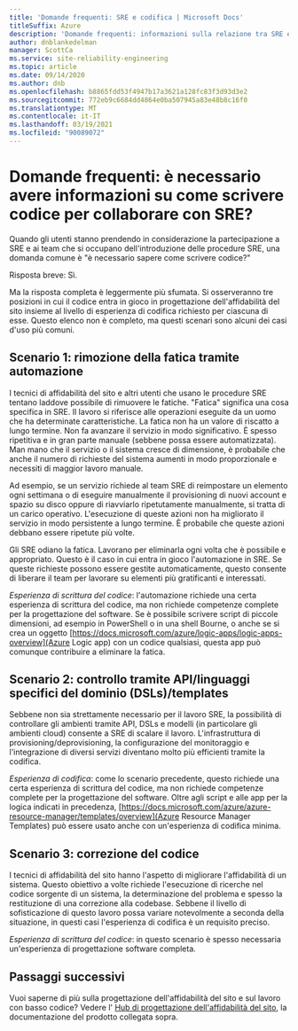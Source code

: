 ```yaml
---
title: 'Domande frequenti: SRE e codifica | Microsoft Docs'
titleSuffix: Azure
description: 'Domande frequenti: informazioni sulla relazione tra SRE e codice'
author: dnblankedelman
manager: ScottCa
ms.service: site-reliability-engineering
ms.topic: article
ms.date: 09/14/2020
ms.author: dnb
ms.openlocfilehash: b8865fdd53f4947b17a3621a128fc83f3d93d3e2
ms.sourcegitcommit: 772eb9c6684dd4864e0ba507945a83e48b8c16f0
ms.translationtype: MT
ms.contentlocale: it-IT
ms.lasthandoff: 03/19/2021
ms.locfileid: "90089072"
---
```

# <a name="frequently-asked-questions-do-i-need-to-know-how-to-code-to-get-involved-with-sre"></a>Domande frequenti: è necessario avere informazioni su come scrivere codice per collaborare con SRE?

Quando gli utenti stanno prendendo in considerazione la partecipazione a SRE e ai team che si occupano dell'introduzione delle procedure SRE, una domanda comune è "è necessario sapere come scrivere codice?"

Risposta breve: Sì. 

Ma la risposta completa è leggermente più sfumata. Si osserveranno tre posizioni in cui il codice entra in gioco in progettazione dell'affidabilità del sito insieme al livello di esperienza di codifica richiesto per ciascuna di esse. Questo elenco non è completo, ma questi scenari sono alcuni dei casi d'uso più comuni.

## <a name="scenario-1-removing-toil-through-automation"></a>Scenario 1: rimozione della fatica tramite automazione

I tecnici di affidabilità del sito e altri utenti che usano le procedure SRE tentano laddove possibile di rimuovere le fatiche. "Fatica" significa una cosa specifica in SRE. Il lavoro si riferisce alle operazioni eseguite da un uomo che ha determinate caratteristiche. La fatica non ha un valore di riscatto a lungo termine. Non fa avanzare il servizio in modo significativo. È spesso ripetitiva e in gran parte manuale (sebbene possa essere automatizzata). Man mano che il servizio o il sistema cresce di dimensione, è probabile che anche il numero di richieste del sistema aumenti in modo proporzionale e necessiti di maggior lavoro manuale.

Ad esempio, se un servizio richiede al team SRE di reimpostare un elemento ogni settimana o di eseguire manualmente il provisioning di nuovi account e spazio su disco oppure di riavviarlo ripetutamente manualmente, si tratta di un carico operativo. L'esecuzione di queste azioni non ha migliorato il servizio in modo persistente a lungo termine. È probabile che queste azioni debbano essere ripetute più volte.

Gli SRE odiano la fatica. Lavorano per eliminarla ogni volta che è possibile e appropriato. Questo è il caso in cui entra in gioco l'automazione in SRE. Se queste richieste possono essere gestite automaticamente, questo consente di liberare il team per lavorare su elementi più gratificanti e interessati.

*Esperienza di scrittura del codice*: l'automazione richiede una certa esperienza di scrittura del codice, ma non richiede competenze complete per la progettazione del software. Se è possibile scrivere script di piccole dimensioni, ad esempio in PowerShell o in una shell Bourne, o anche se si crea un oggetto [https://docs.microsoft.com/azure/logic-apps/logic-apps-overview](Azure Logic app) con un codice qualsiasi, questa app può comunque contribuire a eliminare la fatica.

## <a name="scenario-2-control-through-apisdomain-specific-languages-dslstemplates"></a>Scenario 2: controllo tramite API/linguaggi specifici del dominio (DSLs)/templates

Sebbene non sia strettamente necessario per il lavoro SRE, la possibilità di controllare gli ambienti tramite API, DSLs e modelli (in particolare gli ambienti cloud) consente a SRE di scalare il lavoro. L'infrastruttura di provisioning/deprovisioning, la configurazione del monitoraggio e l'integrazione di diversi servizi diventano molto più efficienti tramite la codifica.

*Esperienza di codifica*: come lo scenario precedente, questo richiede una certa esperienza di scrittura del codice, ma non richiede competenze complete per la progettazione del software. Oltre agli script e alle app per la logica indicati in precedenza, [https://docs.microsoft.com/azure/azure-resource-manager/templates/overview](Azure Resource Manager Templates) può essere usato anche con un'esperienza di codifica minima.

## <a name="scenario-3-fixing-the-code"></a>Scenario 3: correzione del codice

I tecnici di affidabilità del sito hanno l'aspetto di migliorare l'affidabilità di un sistema. Questo obiettivo a volte richiede l'esecuzione di ricerche nel codice sorgente di un sistema, la determinazione del problema e spesso la restituzione di una correzione alla codebase. Sebbene il livello di sofisticazione di questo lavoro possa variare notevolmente a seconda della situazione, in questi casi l'esperienza di codifica è un requisito preciso.

*Esperienza di scrittura del codice*: in questo scenario è spesso necessaria un'esperienza di progettazione software completa.


## <a name="next-steps"></a>Passaggi successivi

Vuoi saperne di più sulla progettazione dell'affidabilità del sito e sul lavoro con basso codice? Vedere l' [Hub di progettazione dell'affidabilità del sito](../index.yml), la documentazione del prodotto collegata sopra.
